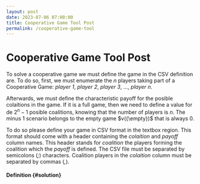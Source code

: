 ```yaml
---
layout: post
date: 2023-07-06 07:00:00
title: Cooperative Game Tool Post
permalink: /cooperative-game-tool
---
```

# Cooperative Game Tool Post

To solve a cooperative game we must define the game in the CSV definition are. To do so, first, we must enumerate the $n$ players taking part of a Cooperative Game: *player 1*, *player 2*, *player 3*, ..., *player n*.

Afterwards, we must define the characteristic payoff for the posible colaitions in the game. If it is a full game, then we need to define a value for de $2^n - 1$ posible coalitions, knowing that the number of players is $n$. The minus 1 scenario belongs to the empty game $v({\empty})$ that is always $0$.

To do so please define your game in CSV format in the textbox region. This format should come with a header containing the *colaition* and *payoff* column names. This header stands for *coalition* the players forming the coalition which the *payoff* is defined. The CSV file must be separated by semicolons (*;*) characters. Coalition players in the *colaition* column must be separated by commas (*,*).


#### Definition {#solution}

<div id="cooperative-game-tool-react-app"></div>